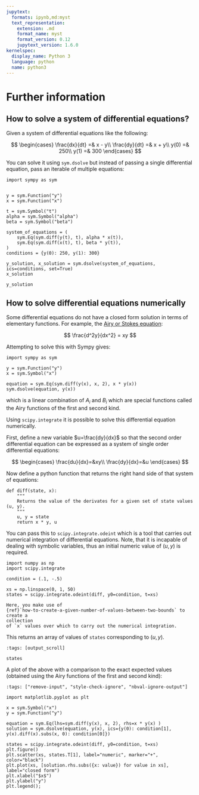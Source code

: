 ```yaml
---
jupytext:
  formats: ipynb,md:myst
  text_representation:
    extension: .md
    format_name: myst
    format_version: 0.12
    jupytext_version: 1.6.0
kernelspec:
  display_name: Python 3
  language: python
  name: python3
---
```


# Further information

## How to solve a system of differential equations?

Given a system of differential equations like the following:

$$
    \begin{cases}
        \frac{dx}{dt} =& x - y\\
        \frac{dy}{dt} =& x + y\\
        y(0) =& 250\\
        y(1) =& 300
    \end{cases}
$$

You can solve it using `sym.dsolve` but instead of passing a single differential
equation, pass an iterable of multiple equations:

```{code-cell} ipython3
import sympy as sym


y = sym.Function("y")
x = sym.Function("x")

t = sym.Symbol("t")
alpha = sym.Symbol("alpha")
beta = sym.Symbol("beta")

system_of_equations = (
    sym.Eq(sym.diff(y(t), t), alpha * x(t)),
    sym.Eq(sym.diff(x(t), t), beta * y(t)),
)
conditions = {y(0): 250, y(1): 300}

y_solution, x_solution = sym.dsolve(system_of_equations, ics=conditions, set=True)
x_solution
```

```{code-cell} ipython3
y_solution
```

## How to solve differential equations numerically

Some differential equations do not have a closed form solution in terms of
elementary functions. For example, the [Airy or Stokes equation](https://en.m.wikipedia.org/wiki/Airy_function):

$$
\frac{d^2y}{dx^2} = xy
$$

Attempting to solve this with Sympy gives:

```{code-cell} ipython3
import sympy as sym

y = sym.Function("y")
x = sym.Symbol("x")

equation = sym.Eq(sym.diff(y(x), x, 2), x * y(x))
sym.dsolve(equation, y(x))
```

which is a linear combination of $A_i$ and $B_i$ which are special functions
called the Airy functions of the first and second kind.

Using `scipy.integrate` it is possible to solve this differential equation numerically.

First, define a new variable $u=\frac{dy}{dx}$ so that the second order
differential equation can be expressed as a system of single order differential
equations:

$$
    \begin{cases}
        \frac{du}{dx}=&xy\\
        \frac{dy}{dx}=&u
    \end{cases}
$$

Now define a python function that returns the right hand side of that
system of equations:

```{code-cell} ipython3
def diff(state, x):
    """
    Returns the value of the derivates for a given set of state values (u, y).
    """
    u, y = state
    return x * y, u
```

You can pass this to `scipy.integrate.odeint` which is a tool that carries out
numerical integration of differential equations. Note, that it is incapable of
dealing with symbolic variables, thus an initial numeric value of $(u, y)$ is
required.

```{code-cell} ipython3
import numpy as np
import scipy.integrate

condition = (.1, -.5)

xs = np.linspace(0, 1, 50)
states = scipy.integrate.odeint(diff, y0=condition, t=xs)

```

```{note}
Here, you make use of
{ref}`how-to-create-a-given-number-of-values-between-two-bounds` to create a
collection
of `x` values over which to carry out the numerical integration.
```

This returns an array of values of `states` corresponding to $(u, y)$.

```{code-cell} ipython3
:tags: [output_scroll]

states
```

A plot of the above with a comparison to the exact expected values (obtained
using the Airy functions of the first and second kind):

```{code-cell} ipython3
:tags: ["remove-input", "style-check-ignore", "nbval-ignore-output"]

import matplotlib.pyplot as plt

x = sym.Symbol("x")
y = sym.Function("y")

equation = sym.Eq(lhs=sym.diff(y(x), x, 2), rhs=x * y(x) )
solution = sym.dsolve(equation, y(x), ics={y(0): condition[1], y(x).diff(x).subs(x, 0): condition[0]})

states = scipy.integrate.odeint(diff, y0=condition, t=xs)
plt.figure()
plt.scatter(xs, states.T[1], label="numeric", marker="+", color="black")
plt.plot(xs, [solution.rhs.subs({x: value}) for value in xs], label="closed form")
plt.xlabel("$x$")
plt.ylabel("y")
plt.legend();
```
